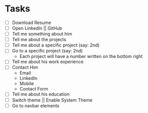 # Tasks

- [ ] Download Resume
- [ ] Open LinkedIn || GitHub
- [ ] Tell me something about him
- [ ] Tell me about the projects
- [ ] Tell me about a specific project (say: 2nd)
- [ ] Go to a specific project (say: 2nd)
  - Each project will have a number written on the bottom right
- [ ] Tell me about his work experience
- [ ] Contact Him
  - Email
  - LinkedIn
  - Mobile
  - Contact Form
- [ ] Tell me about his education
- [ ] Switch theme || Enable System Theme
- [ ] Go to navbar elements
